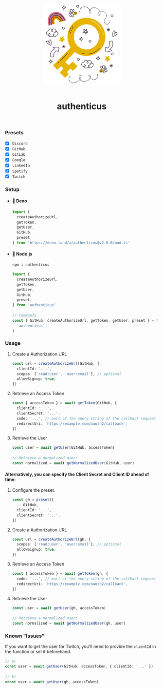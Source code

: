 <div align='center'>
  <picture>
    <source media='(prefers-color-scheme: dark)' srcset='https://raw.githubusercontent.com/azurystudio/authenticus/dev/.github/authenticus_dark.svg' width='256px'>
    <source media='(prefers-color-scheme: light)' srcset='https://raw.githubusercontent.com/azurystudio/authenticus/dev/.github/authenticus_light.svg' width='256px'>
    <img src='https://raw.githubusercontent.com/azurystudio/authenticus/dev/.github/authenticus_light.svg' width='256px'>
  </picture>
  <br />
  <br>
  <h1>authenticus</h1>
</div>

<br>

### Presets

- [x] `Discord`
- [x] `GitHub`
- [x] `GitLab`
- [x] `Google`
- [x] `LinkedIn`
- [x] `Spotify`
- [x] `Twitch`

### Setup

- #### 🦕 Deno

  ```ts
  import {
    createAuthorizeUrl,
    getToken,
    getUser,
    GitHub,
    preset,
  } from 'https://deno.land/x/authenticus@v2.0.0/mod.ts'
  ```

- #### 🐢 Node.js

  ```bash
  npm i authenticus
  ```

  ```ts
  import {
    createAuthorizeUrl,
    getToken,
    getUser,
    GitHub,
    preset,
  } from 'authenticus'

  // CommonJS
  const { GitHub, createAuthorizeUrl, getToken, getUser, preset } = require(
    'authenticus',
  )
  ```

### Usage

1. Create a Authorization URL

   ```ts
   const url = createAuthorizeUrl(GitHub, {
     clientId: '...',
     scopes: ['read:user', 'user:email'], // optional
     allowSignup: true,
   })
   ```

1. Retrieve an Access Token

   ```ts
   const { accessToken } = await getToken(GitHub, {
     clientId: '...',
     clientSecret: '...',
     code: '...', // part of the query string of the callback request
     redirectUri: 'https://example.com/oauth2/callback',
   })
   ```

1. Retrieve the User

   ```ts
   const user = await getUser(GitHub, accessToken)

   // Retrieve a normalized user:
   const normalized = await getNormalizedUser(GitHub, user)
   ```

#### Alternatively, you can specify the Client Secret and Client ID ahead of time:

1. Configure the preset.

   ```ts
   const gh = preset({
     ...GitHub,
     clientId: '...',
     clientSecret: '...',
   })
   ```

2. Create a Authorization URL

   ```ts
   const url = createAuthorizeUrl(gh, {
     scopes: ['read:user', 'user:email'], // optional
     allowSignup: true,
   })
   ```

3. Retrieve an Access Token

   ```ts
   const { accessToken } = await getToken(gh, {
     code: '...', // part of the query string of the callback request
     redirectUri: 'https://example.com/oauth2/callback',
   })
   ```

4. Retrieve the User

   ```ts
   const user = await getUser(gh, accessToken)

   // Retrieve a normalized user:
   const normalized = await getNormalizedUser(gh, user)
   ```

### Known "Issues"

If you want to get the user for Twitch, you'll need to provide the `clientId` in
the function or set it beforehand.

```ts
// a)
const user = await getUser(GitHub, accessToken, { clientId: '...' })

// b)
const user = await getUser(gh, accessToken)
```
